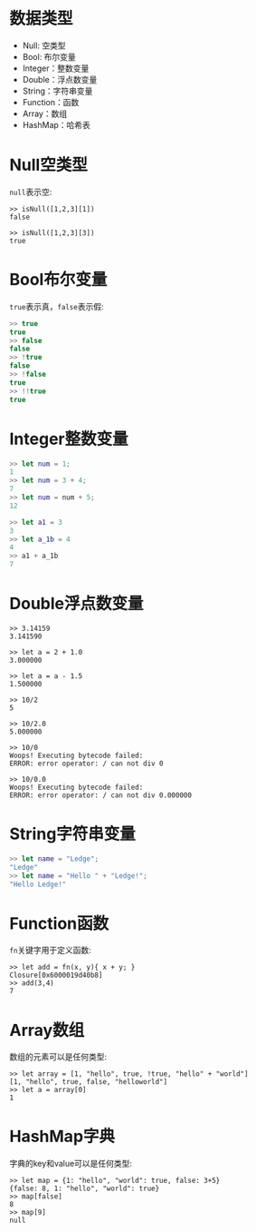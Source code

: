 # 数据类型

- Null: 空类型
- Bool:  布尔变量
- Integer：整数变量
- Double：浮点数变量
- String：字符串变量
- Function：函数
- Array：数组
- HashMap：哈希表

# Null空类型

`null`表示空:

```
>> isNull([1,2,3][1])
false

>> isNull([1,2,3][3])
true
```

# Bool布尔变量

`true`表示真，`false`表示假:

```cpp
>> true
true
>> false
false
>> !true
false
>> !false
true
>> !!true
true
```

# Integer整数变量

```swift
>> let num = 1;
1
>> let num = 3 + 4;
7
>> let num = num + 5;
12

>> let a1 = 3
3
>> let a_1b = 4
4
>> a1 + a_1b
7
```


# Double浮点数变量

```
>> 3.14159
3.141590

>> let a = 2 + 1.0
3.000000

>> let a = a - 1.5
1.500000

>> 10/2
5

>> 10/2.0
5.000000

>> 10/0
Woops! Executing bytecode failed:
ERROR: error operator: / can not div 0

>> 10/0.0
Woops! Executing bytecode failed:
ERROR: error operator: / can not div 0.000000
```

# String字符串变量

```swift
>> let name = "Ledge";
"Ledge"
>> let name = "Hello " + "Ledge!";
"Hello Ledge!"
```


# Function函数

`fn`关键字用于定义函数:

```
>> let add = fn(x, y){ x + y; }
Closure[0x6000019d40b8]
>> add(3,4)
7
```


# Array数组

数组的元素可以是任何类型:

```
>> let array = [1, "hello", true, !true, "hello" + "world"]
[1, "hello", true, false, "helloworld"]
>> let a = array[0]
1
```

# HashMap字典

字典的key和value可以是任何类型:

```
>> let map = {1: "hello", "world": true, false: 3+5}
{false: 8, 1: "hello", "world": true}
>> map[false]
8
>> map[9]
null
```

